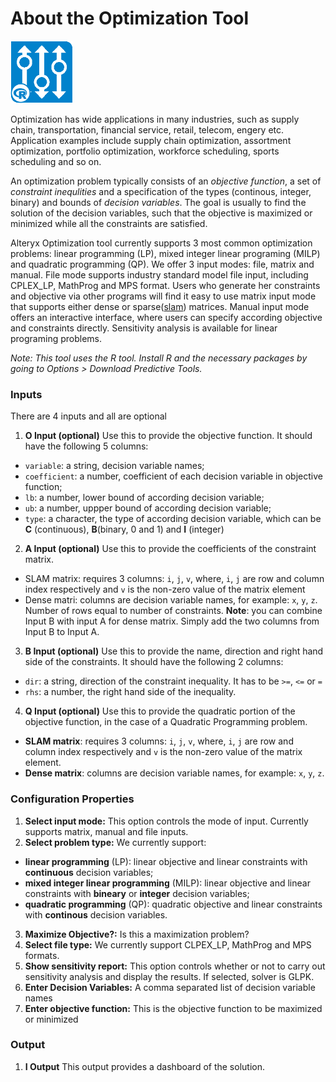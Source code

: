 # About the Optimization Tool

<img src="../OptimizationIcon.png" width=100 height=100 />



Optimization has wide applications in many industries, such as supply chain, transportation, financial service, retail, telecom, engery etc. Application examples include supply chain optimization, assortment optimization, portfolio optimization, workforce scheduling, sports scheduling and so on.

An optimization problem typically consists of an _objective function_, a set of _constraint inequlities_  and a specification of the types (continous, integer, binary) and bounds of _decision variables_.  The goal is usually to find the solution of the decision variables, such that the objective is maximized or minimized while all the constraints are satisfied. 

Alteryx Optimization tool currently supports 3 most common optimization problems: linear programming (LP), mixed integer linear programing (MILP) and quadratic programming (QP).  We offer 3 input modes: file, matrix and manual. File mode supports industry standard model file input, including CPLEX_LP, MathProg and MPS format. Users who generate her constraints and objective via other programs will find it easy to use matrix input mode that supports either dense or sparse([slam](https://cran.r-project.org/web/packages/slam/slam.pdf)) matrices. Manual input mode offers an interactive interface, where users can specify according objective and constraints directly. Sensitivity analysis is available for linear programing problems. 


_Note: This tool uses the R tool. Install R and the necessary packages by going to Options > Download Predictive Tools._

### Inputs

There are 4 inputs and all are optional

1. __O Input (optional)__ Use this to provide the objective function. It should have the following 5 columns:
- `variable`: a string, decision variable names;
- `coefficient`: a number, coefficient of each decision variable in objective function;
- `lb`: a number, lower bound of according decision variable;
- `ub`: a number, uppper bound of according decision variable;
- `type`: a character,  the type of according decision variable, which can be __C__ (continuous), __B__(binary, 0 and 1) and __I__ (integer)
2. __A Input (optional)__ Use this to provide the coefficients of the constraint matrix.
- SLAM matrix: requires 3 columns: `i`, `j`, `v`, where, `i`, `j` are row and column index respectively and `v` is the non-zero value of the matrix element
- Dense matri: columns are decision variable names, for example: `x`, `y`, `z`. Number of rows equal to number of constraints. __Note__: you can combine Input B with input A for dense matrix. Simply add the two columns from Input B to Input A.

  
3. __B Input (optional)__ Use this to provide the name, direction and right hand side of the constraints. It should have the following 2 columns:
- `dir`: a string, direction of the constraint inequality. It has to be `>=`, `<=` or `=`
- `rhs`: a number, the right hand side of the inequality. 
4. __Q Input (optional)__ Use this to provide the quadratic portion of the objective function, in the case of a Quadratic Programming problem.
- __SLAM matrix__: requires 3 columns: `i`, `j`, `v`, where, `i`, `j` are row and column index respectively and `v` is the non-zero value of the matrix element.
- __Dense matrix__: columns are decision variable names, for example: `x`, `y`, `z`. 

### Configuration Properties

1. __Select input mode:__ This option controls the mode of input. Currently supports matrix, manual and file inputs.
2. __Select problem type:__ We currently support:
-  __linear programming__ (LP): linear objective and linear constraints with __continuous__ decision variables;
- __mixed integer linear programming__ (MILP): linear objective and linear constraints with __bineary__ or __integer__ decision variables;
- __quadratic programming__ (QP): quadratic objective and linear constraints with __continous__ decision variables.
3. __Maximize Objective?:__ Is this a maximization problem?
4. __Select file type:__ We currently support CLPEX_LP, MathProg and MPS formats.
5. __Show sensitivity report:__ This option controls whether or not to carry out sensitivity analysis and display the results. If selected, solver is GLPK.
6. __Enter Decision Variables:__ A comma separated list of decision variable names
7. __Enter objective function:__ This is the objective function to be maximized or minimized

### Output

1. __I Output__ This output provides a dashboard of the solution.
